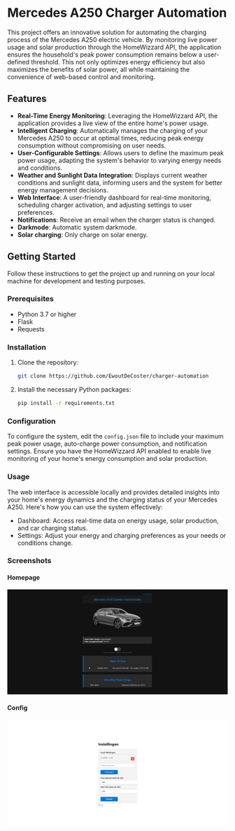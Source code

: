 # Mercedes A250 Charger Automation

This project offers an innovative solution for automating the charging process of the Mercedes A250 electric vehicle. By monitoring live power usage and solar production through the HomeWizzard API, the application ensures the household's peak power consumption remains below a user-defined threshold. This not only optimizes energy efficiency but also maximizes the benefits of solar power, all while maintaining the convenience of web-based control and monitoring.

## Features

- **Real-Time Energy Monitoring**: Leveraging the HomeWizzard API, the application provides a live view of the entire home's power usage.
- **Intelligent Charging**: Automatically manages the charging of your Mercedes A250 to occur at optimal times, reducing peak energy consumption without compromising on user needs.
- **User-Configurable Settings**: Allows users to define the maximum peak power usage, adapting the system's behavior to varying energy needs and conditions.
- **Weather and Sunlight Data Integration**: Displays current weather conditions and sunlight data, informing users and the system for better energy management decisions.
- **Web Interface**: A user-friendly dashboard for real-time monitoring, scheduling charger activation, and adjusting settings to user preferences.
- **Notifications**: Receive an email when the charger status is changed.
- **Darkmode**: Automatic system darkmode.
- **Solar charging**: Only charge on solar energy.

## Getting Started

Follow these instructions to get the project up and running on your local machine for development and testing purposes.

### Prerequisites

- Python 3.7 or higher
- Flask
- Requests

### Installation

1. Clone the repository:
   ```sh
   git clone https://github.com/EwoutDeCoster/charger-automation
   ```
2. Install the necessary Python packages:
   ```sh
   pip install -r requirements.txt
   ```

### Configuration 
To configure the system, edit the `config.json` file to include your maximum peak power usage, auto-charge power consumption, and notification settings. Ensure you have the HomeWizzard API enabled to enable live monitoring of your home's energy consumption and solar production.

### Usage
The web interface is accessible locally and provides detailed insights into your home's energy dynamics and the charging status of your Mercedes A250. Here's how you can use the system effectively:

- Dashboard: Access real-time data on energy usage, solar production, and car charging status.
- Settings: Adjust your energy and charging preferences as your needs or conditions change.

### Screenshots
#### Homepage
![Charger statuspage](img/Screenshot.png "Charger statuspage")
#### Config
![Config page](img/Screenshot2.png "Config page")